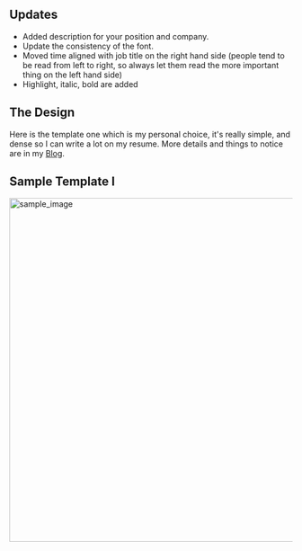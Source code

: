 ## Updates
- Added description for your position and company.
- Update the consistency of the font.
- Moved time aligned with job title on the right hand side (people tend to be read from left to right, so always let them read the more important thing on the left hand side)
- Highlight, italic, bold are added

## The Design
Here is the template one which is my personal choice, it's really simple, and dense so I can write a lot on my resume.
More details and things to notice are in my [Blog](https://levispace.wordpress.com/2018/08/24/resume-template/).

## Sample Template I
<img width="612" alt="sample_image" src="https://user-images.githubusercontent.com/37234961/45592416-765b5300-b932-11e8-90da-f44eab525069.png">
